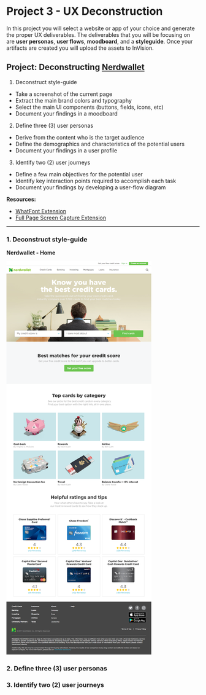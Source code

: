 # Project 3 - UX Deconstruction

In this project you will select a website or app of your choice and generate the proper UX deliverables. The deliverables that you will be focusing on are **user personas**, **user flows**, **moodboard**, and a **styleguide**. Once your artifacts are created you will upload the assets to InVision.


## Project: Deconstructing [Nerdwallet][1]


1. Deconstruct style-guide
  - Take a screenshot of the current page
  - Extract the main brand colors and typography
  - Select the main UI components (buttons, fields, icons, etc)
  - Document your findings in a moodboard

2. Define three (3) user personas
  - Derive from the content who is the target audience
  - Define the demographics and characteristics of the potential users
  - Document your findings in a user profile

3. Identify two (2) user journeys
  - Define a few main objectives for the potential user
  - Identify key interaction points required to accomplish each task
  - Document your findings by developing a user-flow diagram


**Resources:**

* [WhatFont Extension][2]
* [Full Page Screen Capture Extension][3]


- - -

### 1. Deconstruct style-guide


**Nerdwallet - Home**

![Sketches](img/01-screenshot.png)




### 2. Define three (3) user personas




### 3. Identify two (2) user journeys








[1]: https://www.nerdwallet.com/
[2]: https://chrome.google.com/webstore/detail/whatfont/jabopobgcpjmedljpbcaablpmlmfcogm
[3]: https://chrome.google.com/webstore/detail/full-page-screen-capture/fdpohaocaechififmbbbbbknoalclacl
